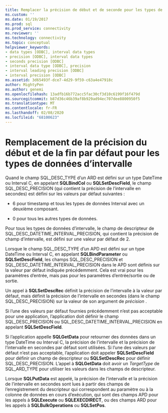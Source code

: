 ```yaml
---
title: Remplacer la précision de début et de seconde pour les types de données d’intervalle | Microsoft Docs
ms.custom: ''
ms.date: 01/19/2017
ms.prod: sql
ms.prod_service: connectivity
ms.reviewer: ''
ms.technology: connectivity
ms.topic: conceptual
helpviewer_keywords:
- data types [ODBC], interval data types
- precision [ODBC], interval data types
- seconds precision [ODBC]
- interval data type [ODBC], precision
- interval leading precision [ODBC]
- interval precision [ODBC]
ms.assetid: 3d65493f-dce7-4d29-9f59-c63a4e47918c
author: MightyPen
ms.author: genemi
ms.openlocfilehash: 13adfb16b772acc5fac30cf3d10c6199f16f479d
ms.sourcegitcommit: b87d36c46b39af8b929ad94ec707dee8800950f5
ms.translationtype: MT
ms.contentlocale: fr-FR
ms.lasthandoff: 02/08/2020
ms.locfileid: "68100623"
---
```

# <a name="overriding-default-leading-and-seconds-precision-for-interval-data-types"></a>Remplacement de la précision du début et de la fin par défaut pour les types de données d’intervalle
Quand le champ SQL_DESC_TYPE d’un ARD est défini sur un type DateTime ou Interval C, en appelant **SQLBindCol** ou **SQLSetDescField**, le champ SQL_DESC_PRECISION (qui contient la précision de l’intervalle en secondes) est défini sur les valeurs par défaut suivantes :  
  
-   6 pour timestamp et tous les types de données Interval avec un deuxième composant.  
  
-   0 pour tous les autres types de données.  
  
 Pour tous les types de données d’intervalle, le champ de descripteur de SQL_DESC_DATETIME_INTERVAL_PRECISION, qui contient la précision de champ d’intervalle, est défini sur une valeur par défaut de 2.  
  
 Lorsque le champ SQL_DESC_TYPE d’un APD est défini sur un type DateTime ou Interval C, en appelant **SQLBindParameter** ou **SQLSetDescField**, les champs SQL_DESC_PRECISION et SQL_DESC_DATETIME_INTERVAL_PRECISION dans le APD sont définis sur la valeur par défaut indiquée précédemment. Cela est vrai pour les paramètres d’entrée, mais pas pour les paramètres d’entrée/sortie ou de sortie.  
  
 Un appel à **SQLSetDescRec** définit la précision de l’intervalle à la valeur par défaut, mais définit la précision de l’intervalle en secondes (dans le champ SQL_DESC_PRECISION) sur la valeur de son argument de *précision* .  
  
 Si l’une des valeurs par défaut fournies précédemment n’est pas acceptable pour une application, l’application doit définir le champ SQL_DESC_PRECISION ou SQL_DESC_DATETIME_INTERVAL_PRECISION en appelant **SQLSetDescField**.  
  
 Si l’application appelle **SQLGetData** pour retourner des données dans un type DateTime ou Interval C, la précision de l’intervalle et la précision de l’intervalle en secondes par défaut sont utilisées. Si l’une des valeurs par défaut n’est pas acceptable, l’application doit appeler **SQLSetDescField** pour définir un champ de descripteur ou **SQLSetDescRec** pour définir SQL_DESC_PRECISION. L’appel à **SQLGetData** doit avoir un *TargetType* de SQL_ARD_TYPE pour utiliser les valeurs dans les champs de descripteur.  
  
 Lorsque **SQLPutData** est appelé, la précision de l’intervalle et la précision de l’intervalle en secondes sont lues à partir des champs de l’enregistrement du descripteur qui correspondent au paramètre ou à la colonne de données en cours d’exécution, qui sont des champs APD pour les appels à **SQLExecute** ou **SQLEXECDIRECT**, ou des champs ARD pour les appels à **SQLBulkOperations** ou **SQLSetPos**.
